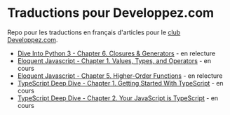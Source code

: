 # Traductions pour Developpez.com

Repo pour les traductions en français d'articles pour le [club Developpez.com](https://club.developpez.com/).

* [Dive Into Python 3 - Chapter 6. Closures & Generators](http://web.archive.org/web/20180309013153/http://www.diveintopython3.net/generators.html) - en relecture
* [Eloquent Javascript - Chapter 1. Values, Types, and Operators](https://eloquentjavascript.net/01_values.html) - en cours
* [Eloquent Javascript - Chapter 5. Higher-Order Functions](https://eloquentjavascript.net/05_higher_order.html) - en relecture
* [TypeScript Deep Dive - Chapter 1. Getting Started With TypeScript](https://basarat.gitbooks.io/typescript/docs/getting-started.html) - en cours
* [TypeScript Deep Dive - Chapter 2. Your JavaScript is TypeScript](https://basarat.gitbooks.io/typescript/docs/javascript/recap.html) - en cours

